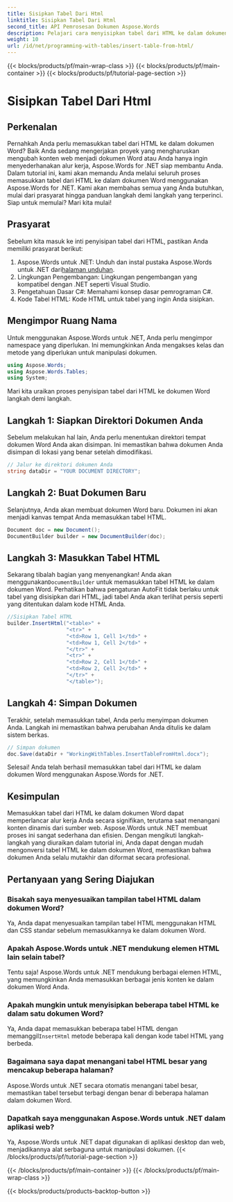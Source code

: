 ```yaml
---
title: Sisipkan Tabel Dari Html
linktitle: Sisipkan Tabel Dari Html
second_title: API Pemrosesan Dokumen Aspose.Words
description: Pelajari cara menyisipkan tabel dari HTML ke dalam dokumen Word menggunakan Aspose.Words untuk .NET. Ikuti panduan terperinci kami untuk integrasi dokumen yang lancar.
weight: 10
url: /id/net/programming-with-tables/insert-table-from-html/
---
```


{{< blocks/products/pf/main-wrap-class >}}
{{< blocks/products/pf/main-container >}}
{{< blocks/products/pf/tutorial-page-section >}}

# Sisipkan Tabel Dari Html

## Perkenalan

Pernahkah Anda perlu memasukkan tabel dari HTML ke dalam dokumen Word? Baik Anda sedang mengerjakan proyek yang mengharuskan mengubah konten web menjadi dokumen Word atau Anda hanya ingin menyederhanakan alur kerja, Aspose.Words for .NET siap membantu Anda. Dalam tutorial ini, kami akan memandu Anda melalui seluruh proses memasukkan tabel dari HTML ke dalam dokumen Word menggunakan Aspose.Words for .NET. Kami akan membahas semua yang Anda butuhkan, mulai dari prasyarat hingga panduan langkah demi langkah yang terperinci. Siap untuk memulai? Mari kita mulai!

## Prasyarat

Sebelum kita masuk ke inti penyisipan tabel dari HTML, pastikan Anda memiliki prasyarat berikut:

1.  Aspose.Words untuk .NET: Unduh dan instal pustaka Aspose.Words untuk .NET dari[halaman unduhan](https://releases.aspose.com/words/net/).
2. Lingkungan Pengembangan: Lingkungan pengembangan yang kompatibel dengan .NET seperti Visual Studio.
3. Pengetahuan Dasar C#: Memahami konsep dasar pemrograman C#.
4. Kode Tabel HTML: Kode HTML untuk tabel yang ingin Anda sisipkan.

## Mengimpor Ruang Nama

Untuk menggunakan Aspose.Words untuk .NET, Anda perlu mengimpor namespace yang diperlukan. Ini memungkinkan Anda mengakses kelas dan metode yang diperlukan untuk manipulasi dokumen.

```csharp
using Aspose.Words;
using Aspose.Words.Tables;
using System;
```

Mari kita uraikan proses penyisipan tabel dari HTML ke dokumen Word langkah demi langkah.

## Langkah 1: Siapkan Direktori Dokumen Anda

Sebelum melakukan hal lain, Anda perlu menentukan direktori tempat dokumen Word Anda akan disimpan. Ini memastikan bahwa dokumen Anda disimpan di lokasi yang benar setelah dimodifikasi.

```csharp
// Jalur ke direktori dokumen Anda
string dataDir = "YOUR DOCUMENT DIRECTORY";
```

## Langkah 2: Buat Dokumen Baru

Selanjutnya, Anda akan membuat dokumen Word baru. Dokumen ini akan menjadi kanvas tempat Anda memasukkan tabel HTML.

```csharp
Document doc = new Document();
DocumentBuilder builder = new DocumentBuilder(doc);
```

## Langkah 3: Masukkan Tabel HTML

 Sekarang tibalah bagian yang menyenangkan! Anda akan menggunakan`DocumentBuilder` untuk memasukkan tabel HTML ke dalam dokumen Word. Perhatikan bahwa pengaturan AutoFit tidak berlaku untuk tabel yang disisipkan dari HTML, jadi tabel Anda akan terlihat persis seperti yang ditentukan dalam kode HTML Anda.

```csharp
//Sisipkan Tabel HTML
builder.InsertHtml("<table>" +
                   "<tr>" +
                   "<td>Row 1, Cell 1</td>" +
                   "<td>Row 1, Cell 2</td>" +
                   "</tr>" +
                   "<tr>" +
                   "<td>Row 2, Cell 1</td>" +
                   "<td>Row 2, Cell 2</td>" +
                   "</tr>" +
                   "</table>");
```

## Langkah 4: Simpan Dokumen

Terakhir, setelah memasukkan tabel, Anda perlu menyimpan dokumen Anda. Langkah ini memastikan bahwa perubahan Anda ditulis ke dalam sistem berkas.

```csharp
// Simpan dokumen
doc.Save(dataDir + "WorkingWithTables.InsertTableFromHtml.docx");
```

Selesai! Anda telah berhasil memasukkan tabel dari HTML ke dalam dokumen Word menggunakan Aspose.Words for .NET.

## Kesimpulan

Memasukkan tabel dari HTML ke dalam dokumen Word dapat memperlancar alur kerja Anda secara signifikan, terutama saat menangani konten dinamis dari sumber web. Aspose.Words untuk .NET membuat proses ini sangat sederhana dan efisien. Dengan mengikuti langkah-langkah yang diuraikan dalam tutorial ini, Anda dapat dengan mudah mengonversi tabel HTML ke dalam dokumen Word, memastikan bahwa dokumen Anda selalu mutakhir dan diformat secara profesional.

## Pertanyaan yang Sering Diajukan

### Bisakah saya menyesuaikan tampilan tabel HTML dalam dokumen Word?
Ya, Anda dapat menyesuaikan tampilan tabel HTML menggunakan HTML dan CSS standar sebelum memasukkannya ke dalam dokumen Word.

### Apakah Aspose.Words untuk .NET mendukung elemen HTML lain selain tabel?
Tentu saja! Aspose.Words untuk .NET mendukung berbagai elemen HTML, yang memungkinkan Anda memasukkan berbagai jenis konten ke dalam dokumen Word Anda.

### Apakah mungkin untuk menyisipkan beberapa tabel HTML ke dalam satu dokumen Word?
 Ya, Anda dapat memasukkan beberapa tabel HTML dengan memanggil`InsertHtml` metode beberapa kali dengan kode tabel HTML yang berbeda.

### Bagaimana saya dapat menangani tabel HTML besar yang mencakup beberapa halaman?
Aspose.Words untuk .NET secara otomatis menangani tabel besar, memastikan tabel tersebut terbagi dengan benar di beberapa halaman dalam dokumen Word.

### Dapatkah saya menggunakan Aspose.Words untuk .NET dalam aplikasi web?
Ya, Aspose.Words untuk .NET dapat digunakan di aplikasi desktop dan web, menjadikannya alat serbaguna untuk manipulasi dokumen.
{{< /blocks/products/pf/tutorial-page-section >}}

{{< /blocks/products/pf/main-container >}}
{{< /blocks/products/pf/main-wrap-class >}}

{{< blocks/products/products-backtop-button >}}
